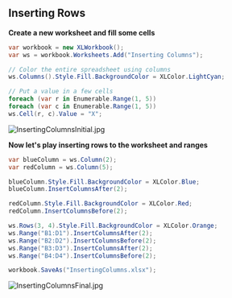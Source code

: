 ## Inserting Rows

**Create a new worksheet and fill some cells**  
```c#
var workbook = new XLWorkbook();
var ws = workbook.Worksheets.Add("Inserting Columns");

// Color the entire spreadsheet using columns
ws.Columns().Style.Fill.BackgroundColor = XLColor.LightCyan;

// Put a value in a few cells
foreach (var r in Enumerable.Range(1, 5))
foreach (var c in Enumerable.Range(1, 5))
ws.Cell(r, c).Value = "X";
```

![InsertingColumnsInitial.jpg](http://download-codeplex.sec.s-msft.com/Download?ProjectName=closedxml&DownloadId=160660 "InsertingColumnsInitial.jpg")  

**Now let's play inserting rows to the worksheet and ranges**  
```c#
var blueColumn = ws.Column(2);
var redColumn = ws.Column(5);

blueColumn.Style.Fill.BackgroundColor = XLColor.Blue;
blueColumn.InsertColumnsAfter(2);

redColumn.Style.Fill.BackgroundColor = XLColor.Red;
redColumn.InsertColumnsBefore(2);

ws.Rows(3, 4).Style.Fill.BackgroundColor = XLColor.Orange;
ws.Range("B1:D1").InsertColumnsAfter(2);
ws.Range("B2:D2").InsertColumnsBefore(2);
ws.Range("B3:D3").InsertColumnsAfter(2);
ws.Range("B4:D4").InsertColumnsBefore(2);

workbook.SaveAs("InsertingColumns.xlsx");
```

![InsertingColumnsFinal.jpg](http://download-codeplex.sec.s-msft.com/Download?ProjectName=closedxml&DownloadId=160661 "InsertingColumnsFinal.jpg")